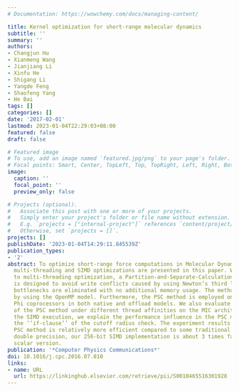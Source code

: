 ```yaml
---
# Documentation: https://wowchemy.com/docs/managing-content/

title: Kernel optimization for short-range molecular dynamics
subtitle: ''
summary: ''
authors:
- Changjun Hu
- Xianmeng Wang
- Jianjiang Li
- Xinfu He
- Shigang Li
- Yangde Feng
- Shaofeng Yang
- He Bai
tags: []
categories: []
date: '2017-02-01'
lastmod: 2023-01-04T22:29:03+08:00
featured: false
draft: false

# Featured image
# To use, add an image named `featured.jpg/png` to your page's folder.
# Focal points: Smart, Center, TopLeft, Top, TopRight, Left, Right, BottomLeft, Bottom, BottomRight.
image:
  caption: ''
  focal_point: ''
  preview_only: false

# Projects (optional).
#   Associate this post with one or more of your projects.
#   Simply enter your project's folder or file name without extension.
#   E.g. `projects = ["internal-project"]` references `content/project/deep-learning/index.md`.
#   Otherwise, set `projects = []`.
projects: []
publishDate: '2023-01-04T14:29:11.845539Z'
publication_types:
- '2'
abstract: To optimize short-range force computations in Molecular Dynamics (MD) simulations,
  multi-threading and SIMD optimizations are presented in this paper. With respect
  to multi-threading optimization, a Partition-and-Separate-Calculation (PSC) method
  is designed to avoid write conflicts caused by using Newton’s third law. Serial
  bottlenecks are eliminated with no additional memory usage. The method is implemented
  by using the OpenMP model. Furthermore, the PSC method is employed on Intel Xeon
  Phi coprocessors in both native and offload models. We also evaluate the performance
  of the PSC method under different thread affinities on the MIC architecture. In
  the SIMD execution, we explain the performance influence in the PSC method, considering
  the ‘‘if-clause’’ of the cutoff radius check. The experiment results show that our
  PSC method is relatively more efficient compared to some traditional methods. In
  double precision, our 256-bit SIMD implementation is about 3 times faster than the
  scalar version.
publication: '*Computer Physics Communications*'
doi: 10.1016/j.cpc.2016.07.010
links:
- name: URL
  url: https://linkinghub.elsevier.com/retrieve/pii/S0010465516301928
---
```

